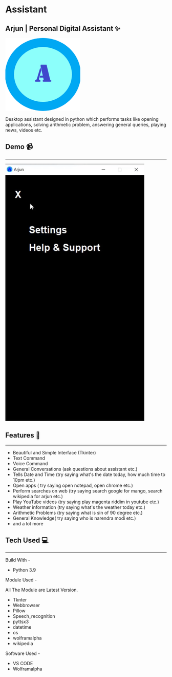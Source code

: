 # Assistant
## Arjun | Personal Digital Assistant ✨
![](https://github.com/Srishtikumari2002/Assistant/blob/main/arjun.png)

Desktop assistant designed in python which performs tasks like opening applications, solving arithmetic problem, answering general queries, playing news, videos etc.

## Demo 📹
---------------------
![](https://github.com/Srishtikumari2002/Assistant/blob/main/demo.gif)

## Features 📝
-------------------------
* Beautiful and Simple Interface (Tkinter)
* Text Command
* Voice Command
* General Conversations (ask questions about assistant etc.)
* Tells Date and Time (try saying what's the date today, how much time to 10pm etc.) 
* Open apps ( try saying open notepad, open chrome etc.)
* Perform searches on web (try saying search google for mango, search wikipedia for arjun etc.)
* Play YouTube videos (try saying play magenta riddim in youtube etc.)
* Weather information (try saying what's the weather today etc.)
* Arithmetic Problems (try saying what is sin of 90 degree etc.)
* General Knowledge( try saying who is narendra modi etc.)
* and a lot more

## Tech Used 💻
--------------------------
Build With -

* Python 3.9

Module Used -

All The Module are Latest Version.

* Tknter
* Webbrowser
* Pillow
* Speech_recognition
* pyttsx3
* datetime
* os
* wolframalpha
* wikipedia

Software Used -

* VS CODE
* Wolframalpha

